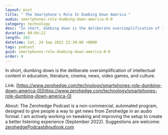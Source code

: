 ```yaml
---
layout: post
title: " The Smartphone's Role In Dumbing Down America "
audio: smartphones-role-dumbing-down-america-0-0
category: technology
desc: "In short, dumbing down is the deliberate oversimplification of intellectual content in education, literature, cinema, news, video games, and culture."
duration: 00:04:22
length: 262
datetime: Sat, 24 Sep 2022 22:30:00 +0000
tags: podcast
guid: smartphones-role-dumbing-down-america-0-0
order: 0
---
```

In short, dumbing down is the deliberate oversimplification of intellectual content in education, literature, cinema, news, video games, and culture.

Link: [https://www.zerohedge.com/technology/smartphones-role-dumbing-down-america-0](https://www.zerohedge.com/technology/smartphones-role-dumbing-down-america-0)

About: The Zerohedge Podcast is a non-commercial, automated program, designed to give people a way to get news from Zerohedge in an audio format.  I am actively working on tweaking and improving the setup to create a better listening experience (September 2022).  Suggestions are welcome: [zerohedgePodcast@outlook.com](mailto:zerohedgePodcast@outlook.com)